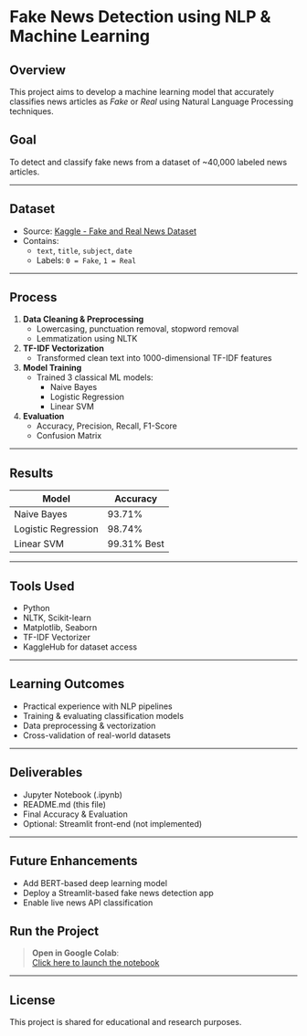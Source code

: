 #  Fake News Detection using NLP & Machine Learning

##  Overview
This project aims to develop a machine learning model that accurately classifies news articles as *Fake* or *Real* using Natural Language Processing techniques.

##  Goal
To detect and classify fake news from a dataset of ~40,000 labeled news articles.

---

##  Dataset
- Source: [Kaggle - Fake and Real News Dataset](https://www.kaggle.com/clmentbisaillon/fake-and-real-news-dataset)
- Contains:
  - `text`, `title`, `subject`, `date`
  - Labels: `0 = Fake`, `1 = Real`

---

##  Process
1. **Data Cleaning & Preprocessing**
   - Lowercasing, punctuation removal, stopword removal
   - Lemmatization using NLTK
2. **TF-IDF Vectorization**
   - Transformed clean text into 1000-dimensional TF-IDF features
3. **Model Training**
   - Trained 3 classical ML models:
     - Naive Bayes
     - Logistic Regression
     - Linear SVM
4. **Evaluation**
   - Accuracy, Precision, Recall, F1-Score
   - Confusion Matrix

---

##  Results

| Model               | Accuracy         |
|--------------------|------------------|
| Naive Bayes        | 93.71%           |
| Logistic Regression| 98.74%           |
| Linear SVM         | 99.31%  Best   |

---

##  Tools Used
- Python
- NLTK, Scikit-learn
- Matplotlib, Seaborn
- TF-IDF Vectorizer
- KaggleHub for dataset access

---

##  Learning Outcomes
- Practical experience with NLP pipelines
- Training & evaluating classification models
- Data preprocessing & vectorization
- Cross-validation of real-world datasets

---

##  Deliverables
- Jupyter Notebook (.ipynb)
- README.md (this file)
- Final Accuracy & Evaluation
- Optional: Streamlit front-end (not implemented)

---

##  Future Enhancements
- Add BERT-based deep learning model
- Deploy a Streamlit-based fake news detection app
- Enable live news API classification

##  Run the Project

>  **Open in Google Colab**:  
[Click here to launch the notebook](https://colab.research.google.com/drive/1XXdJ86nstgqwbYVO4X1ScLBaiUfpOjNN?usp=sharing)

---

##  License
This project is shared for educational and research purposes.

